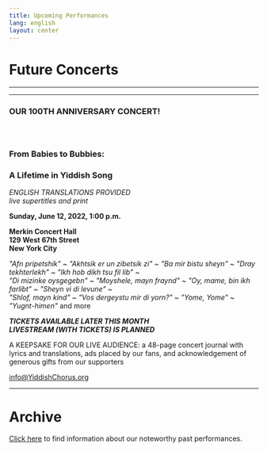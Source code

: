 ```yaml
---
title: Upcoming Performances
lang: english
layout: center
---
```


# Future Concerts

_____

*********

### OUR 100TH ANNIVERSARY CONCERT!
### &nbsp;
### From Babies to Bubbies:
### A Lifetime in Yiddish Song

*ENGLISH TRANSLATIONS PROVIDED*  
*live supertitles and print*

**Sunday, June 12, 2022, 1:00 p.m.**

**Merkin Concert Hall  
129 West 67th Street  
New York City**

*"Afn pripetshik" ~ "Akhtsik er un zibetsik zi" ~ "Ba mir bistu sheyn" ~ "Dray tekhterlekh" ~ "Ikh hob dikh tsu fil lib" ~    
"Di mizinke oysgegebn" ~ "Moyshele, mayn fraynd" ~ "Oy, mame, bin ikh farlibt" ~ "Sheyn vi di levune" ~  
"Shlof, mayn kind" ~ "Vos dergeystu mir di yorn?" ~ "Yome, Yome" ~ "Yugnt-himen"* and more  

**_TICKETS AVAILABLE LATER THIS MONTH_**  
**_LIVESTREAM (WITH TICKETS) IS PLANNED_**  

A KEEPSAKE FOR OUR LIVE AUDIENCE:  a 48-page concert journal with lyrics and translations, ads placed by our fans, and acknowledgement of generous gifts from our supporters  

[info@YiddishChorus.org](mailto:info@yiddishchorus.org)

_____

# Archive

[Click here](concerts_archive.html) to find information about our noteworthy past performances.
